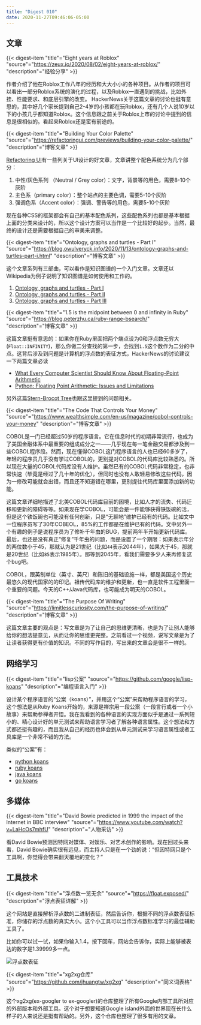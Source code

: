 ```yaml
---
title: "Digest 010"
date: 2020-11-27T09:46:06-05:00
---
```


## 文章

{{< digest-item "title"="Eight years at Roblox" "source"="https://zeux.io/2020/08/02/eight-years-at-roblox/" "description"="经验分享" >}}

作者介绍了他在Roblox工作八年的经历和大大小小的各种项目。从作者的项目可以看出一部分Roblox系统的演化的过程，以及Roblox一直遇到的挑战，比如外挂、性能要求、和底层引擎的改变。 HackerNews关于这篇文章的讨论也挺有意思的，其中好几个家长提到自己2-4岁的小孩都在玩Roblox，还有几个人说10岁以下的小孩几乎都知道Roblox。这个信息跟之前关于Roblox上市的讨论中提到的信息是很相似的。看起来Roblox还是蛮有前途的。

{{< digest-item "title"="Building Your Color Palette" "source"="https://refactoringui.com/previews/building-your-color-palette/" "description"="博客文章" >}}

[Refactoring UI](https://refactoringui.com/)有一些列关于UI设计的好文章，文章讲整个配色系统分为几个部分：
1. 中性/灰色系列 （Neutral / Grey color）：文字，背景等的用色，需要8-10个灰阶
2. 主色系（primary color）：整个站点的主要色调，需要5-10个灰阶
3. 强调色系（Accent color）：强调、警告等的用色，需要5-10个灰阶

现在各种CSS的框架都会有自己的基本配色系列，这些配色系列也都是基本根据上面的分类来设计的，所以这个设计方案可以当作是一个比较好的起步。当然，最终的设计还是需要根据自己的审美来调整。


{{< digest-item "title"="Ontology, graphs and turtles - Part I" "source"="https://blog.owulveryck.info/2020/11/13/ontology-graphs-and-turtles-part-i.html" "description"="博客文章" >}}

这个文章系列有三部曲，可以看作是知识图谱的一个入门文章。文章还以Wikipedia为例子说明了知识图谱是如何使用和工作的。
1. [Ontology, graphs and turtles - Part I](https://blog.owulveryck.info/2020/11/13/ontology-graphs-and-turtles-part-i.html)
2. [Ontology, graphs and turtles - Part II](https://blog.owulveryck.info/2020/11/17/ontology-graphs-and-turtles-part-ii.html)
3. [Ontology, graphs and turtles - Part III](https://blog.owulveryck.info/2020/11/20/ontology-graphs-and-turtles-part-iii.html)

{{< digest-item "title"="1.5 is the midpoint between 0 and infinity in Ruby" "source"="https://blog.peterzhu.ca/ruby-range-bsearch/" "description"="博客文章" >}}

这篇文章挺有意思的：如果你在Ruby里面把两个端点设为0和浮点数无穷大(`Float::INFINITY`)，那么你做二分查找的第一步，会找到`1.5`这个数作为二分的中点。这背后涉及到问题是计算机的浮点数的表征方式，HackerNews的讨论建议一下两篇文章必读
* [What Every Computer Scientist Should Know About Floating-Point Arithmetic](https://docs.oracle.com/cd/E19957-01/806-3568/ncg_goldberg.html)
* [Python: Floating Point Arithmetic: Issues and Limitations](https://docs.python.org/3/tutorial/floatingpoint.html#tut-fp-issues)

另外这篇[Stern-Brocot Tree](https://www.cut-the-knot.org/blue/Stern.shtml)也跟这里提到的问题相关。


{{< digest-item "title"="The Code That Controls Your Money" "source"="https://www.wealthsimple.com/en-us/magazine/cobol-controls-your-money" "description"="博客文章" >}}

COBOL是一门已经超过50岁的程序语言。它在信息时代的初期非常流行，也成为了美国金融体系中最重要的组成成分之一——几乎现在每一笔金融交易都涉及到一些COBOL程序段。然而，现在懂得COBOL这门程序语言的人也已经60多岁了，年轻的程序员几乎没有学过COBOL的，更别提对COBOL的代码库比较熟悉的。所以现在大量的COBOL代码库没有人维护。虽然已有的COBOL代码非常稳定，也非常快速（毕竟是经过了几十年的优化），但同时也没有人敢轻易修改这些代码，因为一修改可能就会出错，而且还不知道错在哪里，更别提往代码库里面添加新的功能。

这篇文章详细地描述了北美COBOL代码库目前的困境，比如人才的流失、代码迁移和更新的障碍等等。如果现在学COBOL，可能会是一件能够获得铁饭碗的活，但是这个铁饭碗也可能没有任何创新，只是“无聊地”维护已经有的代码。比如文中一位程序员写了30年COBEOL，85%的工作都是在维护已有的代码。文中另外一个有趣的例子是说程序员为了修补千年虫的BUG，提前两年半开始更新代码库。最后，也还是没有真正“修复”千年虫的问题，而是设置了一个期限：如果表示年分的两位数小于45，那就认为是21世纪（比如`44`表示2044年），如果大于45，那就是20世纪（比如`85`表示1985年）。那等到2045年，看我们需要多少人来再修复这个bug吧。

COBOL，跟英制单位（英寸、英尺）和陈旧的基础设施一样，都是美国这个历史最悠久的现代国家的的印记。祖传代码库的维护和更新，也一直是软件工程里面一个重要的问题。今天的C++/Java代码库，也可能成为明天的COBOL。

{{< digest-item "title"="The Purpose Of Writing" "source"="https://limitlesscuriosity.com/the-purpose-of-writing/" "description"="博客文章" >}}

这篇文章主要的观点是：写文章是为了让自己的思维更清晰，也是为了让别人能够给你的想法提意见，从而让你的思维更完整。之前看过一个视频，说写文章是为了让读者获得更有价值的知识。不同的写作目的，写出来的文章会是很不一样的。

## 网络学习

{{< digest-item "title"="lisp公案" "source"="https://github.com/google/lisp-koans" "description"="编程语言入门" >}}

设计某个程序语言的“公案（koans）”，并用这个“公案”来帮助程序语言的学习，这个想法是从Ruby Koans开始的，来源是禅宗用一段公案（一段言行或者一个小故事）来帮助参禅者开悟。我在我看到的各种语言的实现方面似乎是通过一系列短小的、精心设计好的单元测试来帮助语言学习者了解各种语言属性。这个想法和方式都还挺有趣的，而且我从自己的经历也体会到从单元测试来学习语言属性或者工具库是一个非常不错的方法。

类似的“公案”有：
* [python koans](https://github.com/gregmalcolm/python_koans)
* [ruby koans](http://rubykoans.com/)
* [java koans](https://github.com/matyb/java-koans)
* [go koans](https://github.com/cdarwin/go-koans)

## 多媒体

{{< digest-item "title"="David Bowie predicted in 1999 the impact of the Internet in BBC interview" "source"="https://www.youtube.com/watch?v=LaHcOs7mhfU" "description"="人物采访" >}}

看David Bowie预测因特网对媒体、对娱乐、对艺术创作的影响。现在回过头来看，David Bowie确实很有远见，而主持人只是在一个劲的说：“但因特网只是个工具啊，你觉得会带来翻天覆地的变化？”

## 工具技术

{{< digest-item "title"="浮点数一览无余" "source"="https://float.exposed/" "description"="浮点表征详解" >}}

这个网站是直接解析浮点数的二进制表征，然后告诉你，根据不同的浮点数表征标准，你储存的浮点数的真实大小。这个小工具可以当作浮点数标准学习的最佳辅助工具了。

比如你可以试一试，如果你输入1.4，按下回车，网站会告诉你，实际上能够被表达的数字是1.39999多一点。

![浮点数表征](/images/floating_number.png)

{{< digest-item "title"="xg2xg仓库" "source"="https://github.com/jhuangtw/xg2xg" "description"="同义词表格" >}}

这个xg2xg(ex-googler to ex-googler)的仓库整理了所有Google内部工具所对应的外部版本和外部工具。这个对于想要知道Google island外面的世界现在长什么样子的人来说还是挺有帮助的。另外，这个仓库也整理了很多有用的文章。
